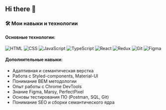 ## Hi there 👋

### 🛠️ **Мои навыки и технологии**

#### **Основные технологии:**
![HTML](https://img.shields.io/badge/-HTML-E34F26?style=flat-square&logo=html5&logoColor=white)
![CSS](https://img.shields.io/badge/-CSS-1572B6?style=flat-square&logo=css3&logoColor=white)
![JavaScript](https://img.shields.io/badge/-JavaScript-F7DF1E?style=flat-square&logo=javascript&logoColor=black)
![TypeScript](https://img.shields.io/badge/-TypeScript-3178C6?style=flat-square&logo=typescript&logoColor=white)
![React](https://img.shields.io/badge/-React-61DAFB?style=flat-square&logo=react&logoColor=black)
![Redux](https://img.shields.io/badge/-Redux-764ABC?style=flat-square&logo=redux&logoColor=white)
![Git](https://img.shields.io/badge/-Git-F05032?style=flat-square&logo=git&logoColor=white)
![Figma](https://img.shields.io/badge/-Figma-F24E1E?style=flat-square&logo=figma&logoColor=white)


#### **Дополнительные навыки:**
- Адаптивная и семантическая верстка
- Работа с Styled-components, Material-UI
- Понимание BEM методологии
- Опыт работы с Chrome DevTools
- Знание Figma, Marsy, PerfectPixel
- Основы тестирования ПО (Postman, SQL, Git)
- Понимание SEO и сборки семантического ядра

